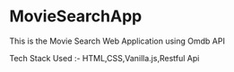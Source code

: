 # MovieSearchApp
This is the Movie Search Web Application using Omdb API 

Tech Stack Used :- HTML,CSS,Vanilla.js,Restful Api
